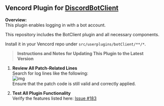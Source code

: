## Vencord Plugin for [DiscordBotClient](https://github.com/aiko-chan-ai/DiscordBotClient/)

**Overview:**  
This plugin enables logging in with a bot account.

This repository includes the BotClient plugin and all necessary components.

Install it in your Vencord repo under `src/userplugins/botClient/**/*`.

> **Instructions and Notes for Updating This Plugin to the Latest Version**

1. **Review All Patch-Related Lines**  
   Search for log lines like the following:  
   ![img](https://i.imgur.com/ysLJWa1.png)  
   Ensure that the patch code is still valid and correctly applied.

2. **Test All Plugin Functionality**  
   Verify the features listed here: [Issue #183](https://github.com/aiko-chan-ai/DiscordBotClient/issues/183)
